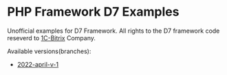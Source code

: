 # PHP Framework D7 Examples

Unofficial examples for D7 Framework. All rights to the D7 framework code reseverd to [1C-Bitrix](https://www.1c-bitrix.ru/) Company.

Available versions(branches):

* [2022-april-v-1](/tree/2022-april-v-1)